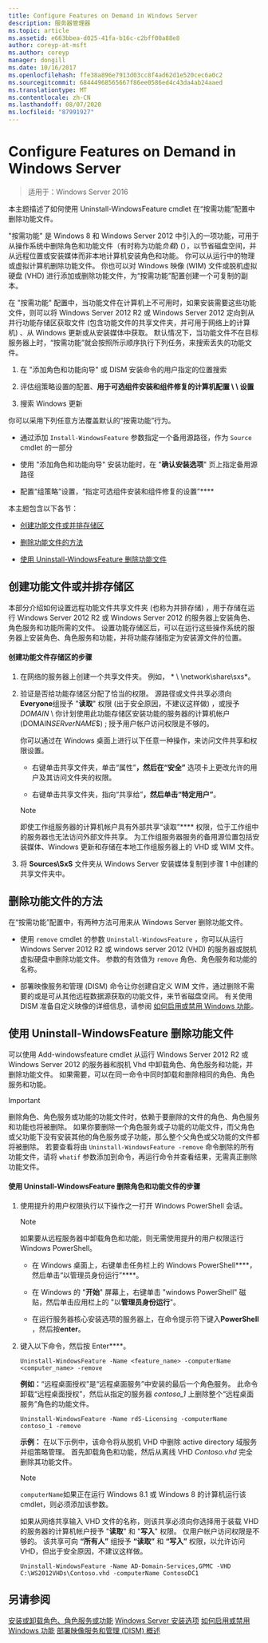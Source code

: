 ```yaml
---
title: Configure Features on Demand in Windows Server
description: 服务器管理器
ms.topic: article
ms.assetid: e663bbea-d025-41fa-b16c-c2bff00a88e8
author: coreyp-at-msft
ms.author: coreyp
manager: dongill
ms.date: 10/16/2017
ms.openlocfilehash: ffe38a896e7913d03cc8f4ad62d1e520cec6a0c2
ms.sourcegitcommit: 68444968565667f86ee0586ed4c43da4ab24aaed
ms.translationtype: MT
ms.contentlocale: zh-CN
ms.lasthandoff: 08/07/2020
ms.locfileid: "87991927"
---
```

# <a name="configure-features-on-demand-in-windows-server"></a>Configure Features on Demand in Windows Server

>适用于：Windows Server 2016

本主题描述了如何使用 Uninstall-WindowsFeature cmdlet 在“按需功能”配置中删除功能文件。

"按需功能" 是 Windows 8 和 Windows Server 2012 中引入的一项功能，可用于从操作系统中删除角色和功能文件（有时称为功能*负载*)  (），以节省磁盘空间，并从远程位置或安装媒体而非本地计算机安装角色和功能。 你可以从运行中的物理或虚拟计算机删除功能文件。 你也可以对 Windows 映像 (WIM) 文件或脱机虚拟硬盘 (VHD) 进行添加或删除功能文件，为“按需功能”配置创建一个可复制的副本。

在 "按需功能" 配置中，当功能文件在计算机上不可用时，如果安装需要这些功能文件，则可以将 Windows Server 2012 R2 或 Windows Server 2012 定向到从并行功能存储区获取文件 (包含功能文件的共享文件夹，并可用于网络上的计算机) 、从 Windows 更新或从安装媒体中获取。 默认情况下，当功能文件不在目标服务器上时，“按需功能”就会按照所示顺序执行下列任务，来搜索丢失的功能文件。

1.  在 "添加角色和功能向导" 或 DISM 安装命令的用户指定的位置搜索

2.  评估组策略设置的配置、**用于可选组件安装和组件修复的计算机配置 \ \ 设置**

3.  搜索 Windows 更新

你可以采用下列任意方法覆盖默认的“按需功能”行为。

-   通过添加 `Install-WindowsFeature` 参数指定一个备用源路径，作为 `Source` cmdlet 的一部分

-   使用 "添加角色和功能向导" 安装功能时，在 "**确认安装选项**" 页上指定备用源路径

-   配置“组策略”设置，“指定可选组件安装和组件修复的设置”****

本主题包含以下各节：

-   [创建功能文件或并排存储区](#BKMK_store)

-   [删除功能文件的方法](#BKMK_methods)

-   [使用 Uninstall-WindowsFeature 删除功能文件](#BKMK_remove)

## <a name="create-a-feature-file-or-side-by-side-store"></a><a name=BKMK_store></a>创建功能文件或并排存储区
本部分介绍如何设置远程功能文件共享文件夹 (也称为并排存储) ，用于存储在运行 Windows Server 2012 R2 或 Windows Server 2012 的服务器上安装角色、角色服务和功能所需的文件。 设置功能存储区后，可以在运行这些操作系统的服务器上安装角色、角色服务和功能，并将功能存储指定为安装源文件的位置。

#### <a name="to-create-a-feature-file-store"></a>创建功能文件存储区的步骤

1.  在网络的服务器上创建一个共享文件夹。 例如， * \\ \network\share\sxs*。

2.  验证是否给功能存储区分配了恰当的权限。 源路径或文件共享必须向**Everyone**组授予 "**读取**" 权限 (出于安全原因，不建议这样做) ，或授予*DOMAIN* \\ 你计划使用此功能存储区安装功能的服务器的计算机帐户 (DOMAIN*SERverNAME*$) ; 授予用户帐户访问权限是不够的。

    你可以通过在 Windows 桌面上进行以下任意一种操作，来访问文件共享和权限设置。

    -   右键单击共享文件夹，单击“属性”****，然后在“安全”**** 选项卡上更改允许的用户及其访问文件夹的权限。

    -   右键单击共享文件夹，指向“共享给”****，然后单击“特定用户”****。

    > [!NOTE]
    > 即使工作组服务器的计算机帐户具有外部共享“读取”**** 权限，位于工作组中的服务器也无法访问外部文件共享。 为工作组服务器服务的备用源位置包括安装媒体、Windows 更新和存储在本地工作组服务器上的 VHD 或 WIM 文件。

3.  将 **Sources\SxS** 文件夹从 Windows Server 安装媒体复制到步骤 1 中创建的共享文件夹中。

## <a name="methods-of-removing-feature-files"></a><a name=BKMK_methods></a>删除功能文件的方法
在“按需功能”配置中，有两种方法可用来从 Windows Server 删除功能文件。

-   使用 `remove` cmdlet 的参数 `Uninstall-WindowsFeature` ，你可以从运行 Windows Server 2012 R2 或 windows server 2012 (VHD) 的服务器或脱机虚拟硬盘中删除功能文件。 参数的有效值为 `remove` 角色、角色服务和功能的名称。

-   部署映像服务和管理 (DISM) 命令让你创建自定义 WIM 文件，通过删除不需要的或是可从其他远程数据源获取的功能文件，来节省磁盘空间。 有关使用 DISM 准备自定义映像的详细信息，请参阅 [如何启用或禁用 Windows 功能](/previous-versions/windows/it-pro/windows-8.1-and-8/hh824822(v=win.10))。

## <a name="remove-feature-files-by-using-uninstall-windowsfeature"></a><a name=BKMK_remove></a>使用 Uninstall-WindowsFeature 删除功能文件
可以使用 Add-windowsfeature cmdlet 从运行 Windows Server 2012 R2 或 Windows Server 2012 的服务器和脱机 Vhd 中卸载角色、角色服务和功能，并删除功能文件。 如果需要，可以在同一命令中同时卸载和删除相同的角色、角色服务和功能。

> [!IMPORTANT]
> 删除角色、角色服务或功能的功能文件时，依赖于要删除的文件的角色、角色服务和功能也将被删除。 如果你要删除一个角色服务或子功能的功能文件，而父角色或父功能下没有安装其他的角色服务或子功能，那么整个父角色或父功能的文件都将被删除。 若要查看将由 `Uninstall-WindowsFeature -remove` 命令删除的所有功能文件，请将 `whatif` 参数添加到命令，再运行命令并查看结果，无需真正删除功能文件。

#### <a name="to-remove-role-and-feature-files-by-using-uninstall-windowsfeature"></a>使用 Uninstall-WindowsFeature 删除角色和功能文件的步骤

1.  使用提升的用户权限执行以下操作之一打开 Windows PowerShell 会话。

    > [!NOTE]
    > 如果要从远程服务器中卸载角色和功能，则无需使用提升的用户权限运行 Windows PowerShell。

    -   在 Windows 桌面上，右键单击任务栏上的 Windows PowerShell****，然后单击“以管理员身份运行”****。

    -   在 Windows 的 "**开始**" 屏幕上，右键单击 "windows PowerShell" 磁贴，然后单击应用栏上的 "以**管理员身份运行**"。

    -   在运行服务器核心安装选项的服务器上，在命令提示符下键入**PowerShell** ，然后按**enter**。

2.  键入以下命令，然后按 Enter****。

    ```
    Uninstall-WindowsFeature -Name <feature_name> -computerName <computer_name> -remove
    ```

    **例如：**“远程桌面授权”是“远程桌面服务”中安装的最后一个角色服务。 此命令卸载“远程桌面授权”，然后从指定的服务器 *contoso_1* 上删除整个“远程桌面服务”角色的功能文件。

    ```
    Uninstall-WindowsFeature -Name rdS-Licensing -computerName contoso_1 -remove
    ```

    **示例：** 在以下示例中，该命令将从脱机 VHD 中删除 active directory 域服务并组策略管理。 首先卸载角色和功能，然后从离线 VHD *Contoso.vhd* 完全删除其功能文件。

    > [!NOTE]
    > `computerName`如果正在运行 Windows 8.1 或 Windows 8 的计算机运行该 cmdlet，则必须添加该参数。
    >
    > 如果从网络共享输入 VHD 文件的名称，则该共享必须向你选择用于装载 VHD 的服务器的计算机帐户授予 "**读取**" 和 "**写入**" 权限。 仅用户帐户访问权限是不够的。 该共享可向 **“所有人”** 组授予 **“读取”** 和 **“写入”** 权限，以允许访问 VHD，但出于安全原因，不建议这样做。

    ```
    Uninstall-WindowsFeature -Name AD-Domain-Services,GPMC -VHD C:\WS2012VHDs\Contoso.vhd -computerName ContosoDC1
    ```

## <a name="see-also"></a>另请参阅
[安装或卸载角色、角色服务或功能](install-or-uninstall-roles-role-services-or-features.md) 
[Windows Server 安装选项](/previous-versions/windows/it-pro/windows-server-2012-R2-and-2012/hh831786(v=ws.11)) 
[如何启用或禁用 Windows 功能](/previous-versions/windows/it-pro/windows-8.1-and-8/hh824822(v=win.10)) 
[部署映像服务和管理 (DISM) 概述](/previous-versions/windows/it-pro/windows-8.1-and-8/hh825236(v=win.10))